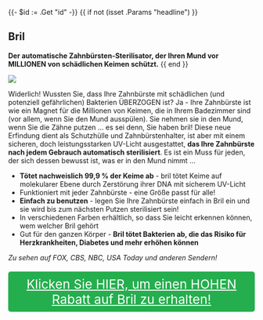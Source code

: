 {{- $id := .Get "id" -}}
{{ if not (isset .Params "headline") }}
## Bril

**Der automatische Zahnbürsten-Sterilisator, der Ihren Mund vor MILLIONEN von schädlichen Keimen schützt.**
{{ end }}

[![](/list/bril-title.jpg)](https://t.gadgetadvisers.com/click/{{$id}})

Widerlich! Wussten Sie, dass Ihre Zahnbürste mit schädlichen (und potenziell gefährlichen) Bakterien ÜBERZOGEN ist? Ja - Ihre Zahnbürste ist wie ein Magnet für die Millionen von Keimen, die in Ihrem Badezimmer sind (vor allem, wenn Sie den Mund ausspülen). Sie nehmen sie in den Mund, wenn Sie die Zähne putzen ... es sei denn, Sie haben bril! Diese neue Erfindung dient als Schutzhülle und Zahnbürstenhalter, ist aber mit einem sicheren, doch leistungsstarken UV-Licht ausgestattet, **das Ihre Zahnbürste nach jedem Gebrauch automatisch sterilisiert**. Es ist ein Muss für jeden, der sich dessen bewusst ist, was er in den Mund nimmt ...

- **Tötet nachweislich 99,9 % der Keime ab** - bril tötet Keime auf molekularer Ebene durch Zerstörung ihrer DNA mit sicherem UV-Licht
- Funktioniert mit jeder Zahnbürste - eine Größe passt für alle!
- **Einfach zu benutzen** - legen Sie Ihre Zahnbürste einfach in Bril ein und sie wird bis zum nächsten Putzen sterilisiert sein!
- In verschiedenen Farben erhältlich, so dass Sie leicht erkennen können, wem welcher Bril gehört
- Gut für den ganzen Körper - **Bril tötet Bakterien ab, die das Risiko für Herzkrankheiten, Diabetes und mehr erhöhen können**

*Zu sehen auf FOX, CBS, NBC, USA Today und anderen Sendern!*

<a href="(https://t.gadgetadvisers.com/click/{{$id}})" style="color: white;">
   <div style="text-align:center;background-color:#25ae4e;margin-bottom:20px;margin-top:20px;width: 100%;-webkit-border-radius: 5px;">
      <div style="color: white; padding: 10px;font-size: 26px;">
      Klicken Sie HIER, um einen HOHEN Rabatt auf Bril zu erhalten!
      </div>
   </div>
</a>